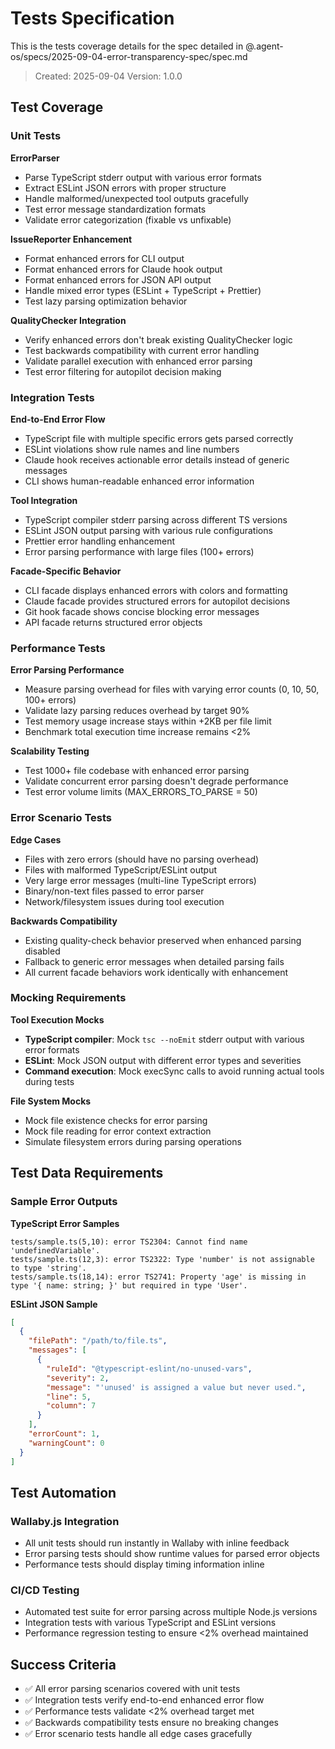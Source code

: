 # Tests Specification

This is the tests coverage details for the spec detailed in
@.agent-os/specs/2025-09-04-error-transparency-spec/spec.md

> Created: 2025-09-04 Version: 1.0.0

## Test Coverage

### Unit Tests

**ErrorParser**

- Parse TypeScript stderr output with various error formats
- Extract ESLint JSON errors with proper structure
- Handle malformed/unexpected tool outputs gracefully
- Test error message standardization formats
- Validate error categorization (fixable vs unfixable)

**IssueReporter Enhancement**

- Format enhanced errors for CLI output
- Format enhanced errors for Claude hook output
- Format enhanced errors for JSON API output
- Handle mixed error types (ESLint + TypeScript + Prettier)
- Test lazy parsing optimization behavior

**QualityChecker Integration**

- Verify enhanced errors don't break existing QualityChecker logic
- Test backwards compatibility with current error handling
- Validate parallel execution with enhanced error parsing
- Test error filtering for autopilot decision making

### Integration Tests

**End-to-End Error Flow**

- TypeScript file with multiple specific errors gets parsed correctly
- ESLint violations show rule names and line numbers
- Claude hook receives actionable error details instead of generic messages
- CLI shows human-readable enhanced error information

**Tool Integration**

- TypeScript compiler stderr parsing across different TS versions
- ESLint JSON output parsing with various rule configurations
- Prettier error handling enhancement
- Error parsing performance with large files (100+ errors)

**Facade-Specific Behavior**

- CLI facade displays enhanced errors with colors and formatting
- Claude facade provides structured errors for autopilot decisions
- Git hook facade shows concise blocking error messages
- API facade returns structured error objects

### Performance Tests

**Error Parsing Performance**

- Measure parsing overhead for files with varying error counts (0, 10, 50, 100+
  errors)
- Validate lazy parsing reduces overhead by target 90%
- Test memory usage increase stays within +2KB per file limit
- Benchmark total execution time increase remains <2%

**Scalability Testing**

- Test 1000+ file codebase with enhanced error parsing
- Validate concurrent error parsing doesn't degrade performance
- Test error volume limits (MAX_ERRORS_TO_PARSE = 50)

### Error Scenario Tests

**Edge Cases**

- Files with zero errors (should have no parsing overhead)
- Files with malformed TypeScript/ESLint output
- Very large error messages (multi-line TypeScript errors)
- Binary/non-text files passed to error parser
- Network/filesystem issues during tool execution

**Backwards Compatibility**

- Existing quality-check behavior preserved when enhanced parsing disabled
- Fallback to generic error messages when detailed parsing fails
- All current facade behaviors work identically with enhancement

### Mocking Requirements

**Tool Execution Mocks**

- **TypeScript compiler**: Mock `tsc --noEmit` stderr output with various error
  formats
- **ESLint**: Mock JSON output with different error types and severities
- **Command execution**: Mock execSync calls to avoid running actual tools
  during tests

**File System Mocks**

- Mock file existence checks for error parsing
- Mock file reading for error context extraction
- Simulate filesystem errors during parsing operations

## Test Data Requirements

### Sample Error Outputs

**TypeScript Error Samples**

```
tests/sample.ts(5,10): error TS2304: Cannot find name 'undefinedVariable'.
tests/sample.ts(12,3): error TS2322: Type 'number' is not assignable to type 'string'.
tests/sample.ts(18,14): error TS2741: Property 'age' is missing in type '{ name: string; }' but required in type 'User'.
```

**ESLint JSON Sample**

```json
[
  {
    "filePath": "/path/to/file.ts",
    "messages": [
      {
        "ruleId": "@typescript-eslint/no-unused-vars",
        "severity": 2,
        "message": "'unused' is assigned a value but never used.",
        "line": 5,
        "column": 7
      }
    ],
    "errorCount": 1,
    "warningCount": 0
  }
]
```

## Test Automation

### Wallaby.js Integration

- All unit tests should run instantly in Wallaby with inline feedback
- Error parsing tests should show runtime values for parsed error objects
- Performance tests should display timing information inline

### CI/CD Testing

- Automated test suite for error parsing across multiple Node.js versions
- Integration tests with various TypeScript and ESLint versions
- Performance regression testing to ensure <2% overhead maintained

## Success Criteria

- ✅ All error parsing scenarios covered with unit tests
- ✅ Integration tests verify end-to-end enhanced error flow
- ✅ Performance tests validate <2% overhead target met
- ✅ Backwards compatibility tests ensure no breaking changes
- ✅ Error scenario tests handle all edge cases gracefully
